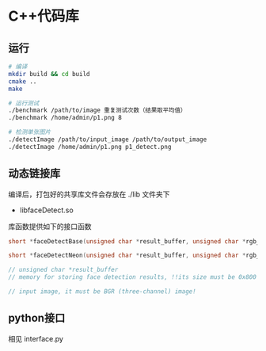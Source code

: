 # C++代码库

## 运行

```bash
# 编译
mkdir build && cd build
cmake ..
make

# 运行测试
./benchmark /path/to/image 重复测试次数（结果取平均值）
./benchmark /home/admin/p1.png 8

# 检测单张图片
./detectImage /path/to/input_image /path/to/output_image
./detectImage /home/admin/p1.png p1_detect.png
```

## 动态链接库

编译后，打包好的共享库文件会存放在 ./lib 文件夹下

- libfaceDetect.so

库函数提供如下的接口函数

```c++
short *faceDetectBase(unsigned char *result_buffer, unsigned char *rgb_image_data, int width, int height, int step);

short *faceDetectNeon(unsigned char *result_buffer, unsigned char *rgb_image_data, int width, int height, int step);

// unsigned char *result_buffer
// memory for storing face detection results, !!its size must be 0x800 Bytes!!

// input image, it must be BGR (three-channel) image!
```

## python接口

相见 interface.py
